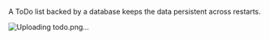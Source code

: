 A ToDo list backed by a database keeps the data persistent across restarts.




  

![Uploading todo.png…]()

